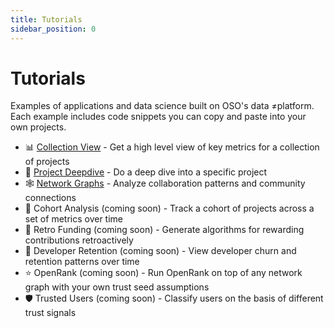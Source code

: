 ```yaml
---
title: Tutorials
sidebar_position: 0
---
```


# Tutorials

Examples of applications and data science built on OSO's data ≠platform. Each example includes code snippets you can copy and paste into your own projects.

- 📊 [Collection View](./collection-view) - Get a high level view of key metrics for a collection of projects
- 🔬 [Project Deepdive](./project-deepdive) - Do a deep dive into a specific project
- 🕸️ [Network Graphs](./network-graph) - Analyze collaboration patterns and community connections
- 👥 Cohort Analysis (coming soon) - Track a cohort of projects across a set of metrics over time
- 💸 Retro Funding (coming soon) - Generate algorithms for rewarding contributions retroactively
- 🤝 Developer Retention (coming soon) - View developer churn and retention patterns over time
- ⭐ OpenRank (coming soon) - Run OpenRank on top of any network graph with your own trust seed assumptions
- 🛡️ Trusted Users (coming soon) - Classify users on the basis of different trust signals
